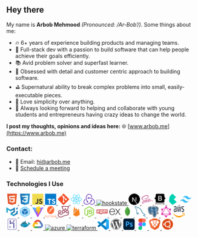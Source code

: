 ## Hey there

My name is **Arbob Mehmood** _(Pronounced: /Ar-Bob’/)_. Some things about me:

- 🔥 6+ years of experience building products and managing teams.
- 💖 Full-stack dev with a passion to build software that can help people achieve their goals efficiently.
- 📚 Avid problem solver and superfast learner. 
- 🥇 Obsessed with detail and customer centric approach to building software. 
- ⛳ Supernatural ability to break complex problems into small, easily-executable pieces. 
- 🏹 Love simplicity over anything. 
- 🚀 Always looking forward to helping and collaborate with young students and entrepreneurs having crazy ideas to change the world.

**I post my thoughts, opinions and ideas here:** 🌐 [www.arbob.me](https://www.arbob.me)

### Contact:

- 📧 Email: [hi@arbob.me](mailto:hi@arbob.me)
- 🤝 [Schedule a meeting](https://www.calendly.com/arbob)

### Technologies I Use


<a href="#">

<img src="https://raw.githubusercontent.com/devicons/devicon/9f4f5cdb393299a81125eb5127929ea7bfe42889/icons/html5/html5-original.svg" alt="html5" width="30" height="30"/>

</a>
<a href="#">

<img src="https://raw.githubusercontent.com/devicons/devicon/9f4f5cdb393299a81125eb5127929ea7bfe42889/icons/css3/css3-original.svg" alt="css3" width="30" height="30"/>

</a>
<a href="#">

<img src="https://raw.githubusercontent.com/devicons/devicon/9f4f5cdb393299a81125eb5127929ea7bfe42889/icons/javascript/javascript-original.svg" alt="javascript" width="30" height="30"/>
 
</a>
<a href="#">

<img src="https://raw.githubusercontent.com/devicons/devicon/9f4f5cdb393299a81125eb5127929ea7bfe42889/icons/typescript/typescript-original.svg" alt="typescript" width="30" height="30"/>

</a>
<a href="#">

<img src="https://raw.githubusercontent.com/devicons/devicon/9f4f5cdb393299a81125eb5127929ea7bfe42889/icons/git/git-original.svg" alt="git" width="30" height="30"/>

</a>
<a href="#">

<img src="https://raw.githubusercontent.com/devicons/devicon/9f4f5cdb393299a81125eb5127929ea7bfe42889/icons/react/react-original.svg" alt="react" width="30" height="30"/>

</a>
<a href="https://react-redux.js.org/" target="_blank">

<img src="https://raw.githubusercontent.com/devicons/devicon/9f4f5cdb393299a81125eb5127929ea7bfe42889/icons/redux/redux-original.svg" alt="redux" width="30" height="30"/>

</a>
 <a href="https://hookstate.js.org/" target="_blank">

<img src="https://hookstate.js.org/img/favicon-196.png" alt="hookstate" width="30" height="30"/>

</a>
<a href="https://nextjs.org/" target="_blank">

<img src="https://raw.githubusercontent.com/devicons/devicon/9f4f5cdb393299a81125eb5127929ea7bfe42889/icons/nextjs/nextjs-original.svg" alt="next" width="30" height="30"/>

</a>
<a href="#">

<img src="https://raw.githubusercontent.com/devicons/devicon/9f4f5cdb393299a81125eb5127929ea7bfe42889/icons/sass/sass-original.svg" alt="sass" width="30" height="30"/>

</a>
<a href="https://getbootstrap.com/" target="_blank">

<img src="https://raw.githubusercontent.com/devicons/devicon/9f4f5cdb393299a81125eb5127929ea7bfe42889/icons/bootstrap/bootstrap-plain-wordmark.svg" alt="bootstrap" width="30" height="30"/>

</a>
 <a href="https://bulma.io/" target="_blank">

<img src="https://raw.githubusercontent.com/devicons/devicon/9f4f5cdb393299a81125eb5127929ea7bfe42889/icons/bulma/bulma-plain.svg" alt="bulma" width="30" height="30"/>

  </a>
  <a href="https://tailwindcss.com/" target="_blank">

<img src="https://raw.githubusercontent.com/devicons/devicon/9f4f5cdb393299a81125eb5127929ea7bfe42889/icons/tailwindcss/tailwindcss-plain.svg" alt="tailwind" width="30" height="30"/>

  </a>
  <a href="https://material-ui.com/" target="_blank">

<img src="https://raw.githubusercontent.com/devicons/devicon/9f4f5cdb393299a81125eb5127929ea7bfe42889/icons/materialui/materialui-original.svg" alt="material ui" width="30" height="30"/>

  </a>
<a href="https://webpack.js.org/" target="_blank">

<img src="https://raw.githubusercontent.com/devicons/devicon/9f4f5cdb393299a81125eb5127929ea7bfe42889/icons/webpack/webpack-original.svg" alt="webpack" width="30" height="30"/>

</a>
<a href="https://vitejs.dev/" target="_blank">

<img src="./assets/vite.svg" alt="vite" width="30" height="30"/>

</a>
<a href="https://www.postman.com/" target="_blank">

<img src="./assets/postman-logo-stacked.svg" alt="postman" width="30" height="30"/>

</a>
<a href="https://jestjs.io/" target="_blank">

<img src="https://raw.githubusercontent.com/devicons/devicon/9f4f5cdb393299a81125eb5127929ea7bfe42889/icons/jest/jest-plain.svg" alt="jest" width="30" height="30"/>

</a>
 
<a href="https://firebase.google.com/" target="_blank">

<img src="https://raw.githubusercontent.com/devicons/devicon/9f4f5cdb393299a81125eb5127929ea7bfe42889/icons/firebase/firebase-plain.svg" alt="firebase" width="30" height="30"/>

</a>
<a href="https://nodejs.org/" target="_blank">

<img src="https://raw.githubusercontent.com/devicons/devicon/9f4f5cdb393299a81125eb5127929ea7bfe42889/icons/nodejs/nodejs-original.svg" alt="node" width="30px" height="30px"/>

</a>
<a href="#">

<img src="https://raw.githubusercontent.com/devicons/devicon/9f4f5cdb393299a81125eb5127929ea7bfe42889/icons/npm/npm-original-wordmark.svg" alt="npm" width="30" height="30"/>

</a>
<a href="https://expressjs.com/" target="_blank">

<img src="https://raw.githubusercontent.com/devicons/devicon/9f4f5cdb393299a81125eb5127929ea7bfe42889/icons/express/express-original.svg" alt="express" width="30" height="30"/>

</a>
<a href="http://mongodb.com/" target="_blank">

<img src="https://raw.githubusercontent.com/devicons/devicon/9f4f5cdb393299a81125eb5127929ea7bfe42889/icons/mongodb/mongodb-original.svg" alt="mongodb" width="30" height="30"/>

</a>
<a href="#">

<img src="https://raw.githubusercontent.com/devicons/devicon/9f4f5cdb393299a81125eb5127929ea7bfe42889/icons/mysql/mysql-original.svg" alt="sql" width="30" height="30"/>

</a>
<a href="#">

<img src="https://raw.githubusercontent.com/devicons/devicon/9f4f5cdb393299a81125eb5127929ea7bfe42889/icons/postgresql/postgresql-original.svg" alt="postgresql" width="30" height="30"/>

</a>
<a href="https://graphql.org/" target="_blank">

<img src="https://raw.githubusercontent.com/devicons/devicon/9f4f5cdb393299a81125eb5127929ea7bfe42889/icons/graphql/graphql-plain.svg" alt="graphql" width="30" height="30"/>

</a>
<a href="#">

<img src="./assets/Amazon_Web_Services_Logo.svg" alt="aws" width="30" height="30"/>

</a>
<a href="#">

<img src="https://raw.githubusercontent.com/devicons/devicon/9f4f5cdb393299a81125eb5127929ea7bfe42889/icons/heroku/heroku-original.svg" alt="heroku" width="30" height="30"/>

</a>
 <a href="#">

<img src="https://raw.githubusercontent.com/devicons/devicon/9f4f5cdb393299a81125eb5127929ea7bfe42889/icons/docker/docker-original.svg" alt="docker" width="30" height="30"/>

</a>
<a href="https://cloud.google.com/" target="_blank">

<img src="https://raw.githubusercontent.com/devicons/devicon/9f4f5cdb393299a81125eb5127929ea7bfe42889/icons/googlecloud/googlecloud-original.svg" alt="gcp" width="30" height="30"/>

</a>
<a href="https://azure.microsoft.com/" target="_blank">

<img src="https://avatars.githubusercontent.com/u/6844498?s=200&v=4" alt="azure" width="30" height="30"/>

</a>
 <a href="https://www.terraform.io/" target="_blank">

<img src="https://www.pinclipart.com/picdir/big/519-5197888_terraform-terraform-icon-png-clipart.png" alt="terraform" width="30" height="30"/>

</a>
<a href="#">

<img src="https://raw.githubusercontent.com/devicons/devicon/9f4f5cdb393299a81125eb5127929ea7bfe42889/icons/vscode/vscode-original.svg" alt="vscode" width="30" height="30"/>

</a>
<a href="#">

<img src="https://raw.githubusercontent.com/devicons/devicon/9f4f5cdb393299a81125eb5127929ea7bfe42889/icons/wordpress/wordpress-plain.svg" alt="wordpress" width="30" height="30"/>

</a>
<a href="#">

<img src="./assets/Adobe_Photoshop_CC_icon.svg" alt="photoshop" width="30" height="30"/>

</a>
<a href="https://www.figma.com/" target="_blank">

<img src="https://raw.githubusercontent.com/devicons/devicon/9f4f5cdb393299a81125eb5127929ea7bfe42889/icons/figma/figma-original.svg" alt="figma" width="30" height="30"/>

</a>
<a href="#">

<img src="./assets/brave-seeklogo.com.svg" alt="brave" width="30" height="30"/>

</a>
<a href="#">

<img src="https://raw.githubusercontent.com/devicons/devicon/9f4f5cdb393299a81125eb5127929ea7bfe42889/icons/ubuntu/ubuntu-plain.svg" alt="ubuntu" width="30" height="30"/>
 
</a>
<!-- <a href="#">

<img src="https://raw.githubusercontent.com/devicons/devicon/9f4f5cdb393299a81125eb5127929ea7bfe42889/icons/windows8/windows8-original.svg" alt="windows" width="30" height="30"/>

</a> -->


</br>
<!---

[![Arbob's GitHub stats](https://github-readme-stats.vercel.app/api?username=arbob&count_private=true&show_icons=true&theme=radical&custom_title=Arbob%27s+Github+Stats)](https://github.com/arbob/github-readme-stats)

--->
